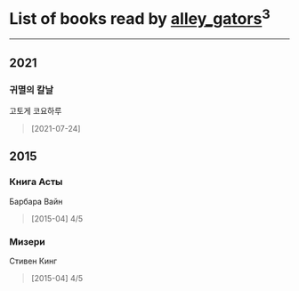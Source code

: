 # List of books read by [alley_gators](https://my.mail.ru/mail/alligatorsalley/)<sup>3</sup>
---

## 2021

### 귀멸의 칼날
고토게 코요하루
> [2021-07-24] 



## 2015

### Книга Асты
Барбара Вайн
> [2015-04] 4/5


### Мизери
Стивен Кинг
> [2015-04] 4/5



